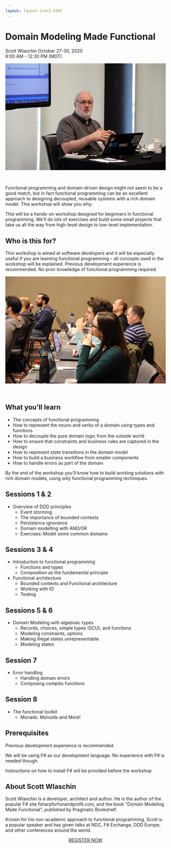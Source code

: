 ```yaml
---
layout: layout-tier2.html
---
```

<div class="container section workshop-single-page">
    <div class="row">
      <div class="col-xs-12 col-sm-2">
            <div class="speaker-container">
                <div class="speaker-img scott-wlaschin keep-color"></div>
                </div>
            </div>
            <div class="col-xs-12 col-sm-8 content">
                <h1>Domain Modeling Made Functional</h1>
                <p><span class="speaker-name">Scott Wlaschin</span>
                <span class="duration">October 27-30, 2020<br>9:00 AM - 12:30 PM (MDT)</span></p>
                <img src="../img/workshop/Workshop-Scott-Wlaschin-1.jpg" class="speaker--workshop-content-img" alt="" style="margin-bottom: 30px;"/>
                <p>Functional programming and domain-driven design might not seem to be a good match, but in fact functional programming can be an excellent approach to designing decoupled,  reusable systems with a rich domain model. This workshop will show you why.</p>
                <p>This will be a hands-on workshop designed for beginners in functional programming. We'll do lots of exercises and build some small projects that take us all the way from high-level design to low-level implementation.</p>
                <h2>Who is this for?</h2>
                <p>This workshop is aimed at software developers and it will be especially useful if you are learning functional programming – all concepts used in the workshop will be explained. Previous development experience is recommended. No prior knowledge of functional programming required.</p>
                <img src="../img/workshop/Workshop-Scott-Wlaschin-2.jpg" class="speaker--workshop-content-img" alt="" style="margin-bottom: 30px;"/>
                <h2>What you'll learn</h3>
                <ul>
                    <li>The concepts of functional programming</li>
                    <li>How to represent the nouns and verbs of a domain using types and functions</li>
                    <li>How to decouple the pure domain logic from the outside world</li>
                    <li>How to ensure that constraints and business rules are captured in the design</li>
                    <li>How to represent state transitions in the domain model</li>
                    <li>How to build a business workflow from smaller components</li>
                    <li>How to handle errors as part of the domain</li>
                </ul>
                <p>By the end of the workshop you'll know how to build working solutions with rich domain models, using only functional programming techniques.</p>
                <h2>Sessions 1 & 2</h2>
                <ul>
                    <li>Overview of DDD principles
                        <ul>
                            <li>Event storming</li>
                            <li>The importance of bounded contexts</li>
                            <li>Persistence ignorance</li>
                            <li>Domain modelling with AND/OR</li>
                            <li>Exercises: Model some common domains</li>
                        </ul>
                    </li>
                </ul>
                <h2>Sessions 3 & 4</h2>
                <ul>
                    <li>Introduction to functional programming
                        <ul>
                            <li>Functions and types</li>
                            <li>Composition as the fundamental principle</li>
                        </ul>
                    </li>
                    <li>Functional architecture
                        <ul>
                            <li>Bounded contexts and Functional architecture</li>
                            <li>Working with IO</li>
                            <li>Testing</li>
                        </ul>
                    </li>
                </ul>
                <h2>Sessions 5 & 6</h2>
                <ul>
                    <li>Domain Modeling with algebraic types
                        <ul>
                            <li>Records, choices, simple types (SCU), and functions</li>
                            <li>Modeling constraints, options</li>
                            <li>Making illegal states unrepresentable</li>
                            <li>Modeling states</li>
                        </ul>
                    </li>
                </ul>
                <h2>Session 7</h2>
                <ul>
                    <li>Error handling
                        <ul>
                            <li>Handling domain errors</li>
                            <li>Composing complex functions</li>
                        </ul>
                    </li>
                </ul>
                <h2>Session 8</h2>
                <ul>
                    <li>The functional toolkit
                        <ul>
                            <li>Monads. Monoids and More!</li>
                        </ul>
                    </li>
                </ul>
                <h2>Prerequisites</h2>
                <p>Previous development experience is recommended.</p>
                <p>We will be using F# as our development language. No experience with F# is needed though.</p>
                <p>Instructions on how to install F# will be provided before the workshop</p>
                <h2>About Scott Wlaschin</h2>
                <div class="speaker-img-in-content scott-wlaschin keep-color"></div>
                <p>Scott Wlaschin is a developer, architect and author. He is the author of the popular F# site fsharpforfunandprofit.com, and the book "Domain Modeling Made Functional", published by Pragmatic Bookshelf.</p>
                <p>Known for his non-academic approach to functional programming, Scott is a popular speaker and has given talks at NDC, F# Exchange, DDD Europe, and other conferences around the world.</p>
                <div class="col-xs-12" align="center">
                    <a class="btn" href="https://ti.to/EDDD/explore-ddd-2020-virtual-workshops">REGISTER NOW</a>
                </div>
            </div>
        </div>
    </div>
</div>